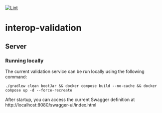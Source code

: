 [![Lint](https://github.com/projectronin/interop-validation/actions/workflows/lint.yml/badge.svg)](https://github.com/projectronin/interop-validation/actions/workflows/lint.yml)

# interop-validation

## Server

### Running locally

The current validation service can be run locally using the following command:

```shell
./gradlew clean bootJar && docker compose build --no-cache && docker compose up -d --force-recreate
```

After startup, you can access the current Swagger definition at http://localhost:8080/swagger-ui/index.html
